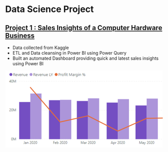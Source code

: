 # Data Science Project

## [Project 1 : Sales Insights of a Computer Hardware Business](https://github.com/sameernagrare/Sales-Insights-Dashboard)
* Data collected from Kaggle
* ETL and Data cleansing in Power BI using Power Query
* Built an automated Dashboard providing quick and latest sales insights using Power BI

![](/Images/Sales_Insight.PNG)
